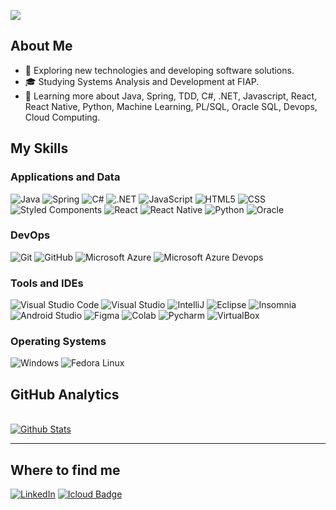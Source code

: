 ![](https://komarev.com/ghpvc/?username=andresant-ana&color=006bed)

## About Me

- 🤔 Exploring new technologies and developing software solutions.
- 🎓 Studying Systems Analysis and Development at FIAP.
- 🌱 Learning more about Java, Spring, TDD, C#, .NET, Javascript, React, React Native, Python, Machine Learning, PL/SQL, Oracle SQL, Devops, Cloud Computing.


## My Skills


### Applications and Data

![Java](https://img.shields.io/badge/Java-ED8B00?style=for-the-badge&logo=openjdk&logoColor=white)
![Spring](https://img.shields.io/badge/Spring-6DB33F?style=for-the-badge&logo=spring&logoColor=white)
![C#](https://img.shields.io/badge/C%23-239120?style=for-the-badge&logo=c-sharp&logoColor=white)
![.NET](https://img.shields.io/badge/.NET-5C2D91?style=for-the-badge&logo=.net&logoColor=white)
![JavaScript](https://img.shields.io/badge/JavaScript-323330?style=for-the-badge&logo=javascript&logoColor=F7DF1E)
![HTML5](https://img.shields.io/badge/HTML5-E34F26?style=for-the-badge&logo=html5&logoColor=white)
![CSS](https://img.shields.io/badge/CSS3-1572B6?style=for-the-badge&logo=css3&logoColor=white)
![Styled Components](https://img.shields.io/badge/styled--components-DB7093?style=for-the-badge&logo=styled-components&logoColor=white)
![React](https://img.shields.io/badge/React-20232A?style=for-the-badge&logo=react&logoColor=61DAFB)
![React Native](https://img.shields.io/badge/React_Native-20232A?style=for-the-badge&logo=react&logoColor=61DAFB)
![Python](https://img.shields.io/badge/Python-3776AB?style=for-the-badge&logo=python&logoColor=white)
![Oracle](https://img.shields.io/badge/Oracle-F80000?style=for-the-badge&logo=Oracle&logoColor=white)


### DevOps

![Git](https://img.shields.io/badge/GitHub-100000?style=for-the-badge&logo=github&logoColor=white)
![GitHub](https://img.shields.io/badge/GIT-E44C30?style=for-the-badge&logo=git&logoColor=white)
![Microsoft Azure](https://img.shields.io/badge/Microsoft_Azure-0089D6?style=for-the-badge&logo=microsoft-azure&logoColor=white)
![Microsoft Azure Devops](https://img.shields.io/badge/Azure_DevOps-0078D7?style=for-the-badge&logo=azure-devops&logoColor=white)


### Tools and IDEs

![Visual Studio Code](https://img.shields.io/badge/Visual_Studio_Code-0078D4?style=for-the-badge&logo=visual%20studio%20code&logoColor=white)
![Visual Studio](https://img.shields.io/badge/Visual_Studio-5C2D91?style=for-the-badge&logo=visual%20studio&logoColor=white)
![IntelliJ](https://img.shields.io/badge/IntelliJ_IDEA-000000.svg?style=for-the-badge&logo=intellij-idea&logoColor=white)
![Eclipse](https://img.shields.io/badge/Eclipse-2C2255?style=for-the-badge&logo=eclipse&logoColor=white)
![Insomnia](https://img.shields.io/badge/Insomnia-4000BF.svg?style=for-the-badge&logo=Insomnia&logoColor=white)
![Android Studio](https://img.shields.io/badge/Android_Studio-3DDC84?style=for-the-badge&logo=android-studio&logoColor=white)
![Figma](https://img.shields.io/badge/Figma-F24E1E?style=for-the-badge&logo=figma&logoColor=white)
![Colab](https://img.shields.io/badge/Colab-F9AB00?style=for-the-badge&logo=googlecolab&color=525252)
![Pycharm](https://img.shields.io/badge/PyCharm-000000.svg?&style=for-the-badge&logo=PyCharm&logoColor=white)
![VirtualBox](https://img.shields.io/badge/VirtualBox-183A61.svg?style=for-the-badge&logo=VirtualBox&logoColor=white)


### Operating Systems

![Windows](https://img.shields.io/badge/Windows-0078D6?style=for-the-badge&logo=windows&logoColor=white)
![Fedora Linux](https://img.shields.io/badge/Fedora-51A2DA.svg?style=for-the-badge&logo=Fedora&logoColor=white)


## GitHub Analytics

<br/>

<a href="https://github.com/andresant-ana" title="Andre's Profile">
  <img
        src="https://github-readme-stats.vercel.app/api/top-langs/?username=andresant-ana&theme=dracula&hide_border=false&include_all_commits=true&count_private=true&layout=compact"
        alt="Github Stats"
      />
</a>

---

## Where to find me

[![LinkedIn](https://img.shields.io/badge/linkedin-%230077B5.svg?style=for-the-badge&logo=linkedin&logoColor=white)](https://www.linkedin.com/in/andresant-ana/)
[![Icloud Badge](https://img.shields.io/badge/Email-3693F3.svg?style=for-the-badge&logo=iCloud&logoColor=white)](mailto:astboim@icloud.com)
